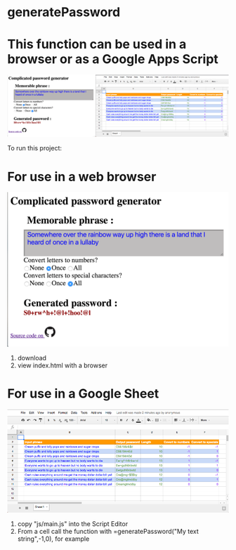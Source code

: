 # generatePassword
# This function can be used in a browser or as a Google Apps Script
![Screenshots](/img/web-and-sheet-screens.png?raw=true "Uses")

To run this project:

# For use in a web browser 
![Screenshots](/img/web-screen.png?raw=true "Web used")
1. download
2. view index.html with a browser


# For use in a Google Sheet 
![Screenshots](/img/sheet-screen.png?raw=true "Google Sheet used")
1. copy "js/main.js" into the Script Editor
2. From a cell call the function with =generatePassword("My text string",-1,0), for example